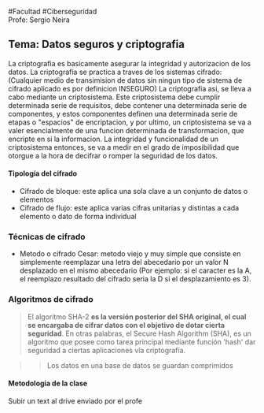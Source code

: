 #Facultad #Ciberseguridad  
 Profe: Sergio Neira
## Tema: Datos seguros y criptografia
La criptografia es basicamente asegurar la integridad y autorizacion de los datos. La criptografia se practica a traves de los sistemas cifrado:
(Cualquier medio de transimision de datos sin ningun tipo de sistema de cifrado aplicado es por definicion INSEGURO)
La criptografia asi, se lleva a cabo mediante un criptosistema. Este criptosistema debe cumplir determinada serie de requisitos, debe contener una determinada serie de componentes, y estos componentes definen una determinada serie de etapas o "espacios" de encriptacion, y por ultimo, un criptosistema se va a valer esencialmente de una funcion determinada de transformacion, que encripte en si la informacion.
La integridad y funcionalidad de un criptosistema entonces, se va a medir en el grado de imposibilidad que otorgue a la hora de decifrar o romper la seguridad de los datos. 

#### Tipología del cifrado 
- Cifrado de bloque: este aplica una sola clave a un conjunto de datos o elementos
- Cifrado de flujo: este aplica varias cifras unitarias y distintas a cada elemento o dato de forma individual

### Técnicas de cifrado
- Metodo o cifrado Cesar: metodo viejo y muy simple que consiste en simplemente reemplazar una letra del abecedario por un valor N desplazado en el mismo abecedario (Por ejemplo: si el caracter es la A, el reemplazo resultado del cifrado seria la D si el desplazamiento es 3).

### Algoritmos de cifrado
> El algoritmo SHA-2 **es la versión posterior del SHA original, el cual se encargaba de cifrar datos con el objetivo de dotar cierta seguridad**. En otras palabras, el Secure Hash Algorithm (SHA), es un algoritmo que posee como tarea principal mediante función 'hash' dar seguridad a ciertas aplicaciones vía criptografía.



>> Los datos en una base de datos se guardan comprimidos


#### Metodologia de la clase
Subir un text al drive enviado por el profe